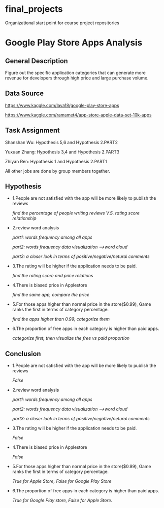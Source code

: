 # final_projects
Organizational start point for course project repositories
# Google Play Store Apps Analysis
## General Description
Figure out the specific application categories that can generate more revenue for developers through high price and large purchase volume.

 

## Data Source
https://www.kaggle.com/lava18/google-play-store-apps

https://www.kaggle.com/ramamet4/app-store-apple-data-set-10k-apps


## Task Assignment

Shanshan Wu: Hypothesis 5,6 and Hypothesis 2.PART2

Yuxuan Zhang: Hypothesis 3,4 and Hypothesis 2.PART3

Zhiyan Ren: Hypothesis 1 and Hypothesis 2.PART1

All other jobs are done by group members together. 


## Hypothesis
- 1.People are not satisfied with the app will be more likely to publish the reviews


  *find the percentage of people writing reviews V.S. rating score relationship*

- 2.review word analysis

  *part1: words frequency among all apps*

  *part2: words frequency data visualization -->word cloud*

  *part3: a closer look in terms of positive/negative/netural comments*
  
- 3.The rating will be higher if the application needs to be paid. 


  *find the rating score and price relations*
  
- 4.There is biased price in Applestore 


  *find the same app, compare the price*


- 5.For those apps higher than normal price in the store($0.99),  Game ranks the first in terms of category percentage.


  *find the apps higher than 0.99, categorize them*


- 6.The proportion of free apps in each category is higher than paid apps.


  *categorize first, then visualize the free vs paid proportion*





## Conclusion 

- 1.People are not satisfied with the app will be more likely to publish the reviews

  *False*
 
- 2.review word analysis

  *part1: words frequency among all apps*

  *part2: words frequency data visualization -->word cloud*

  *part3: a closer look in terms of positive/negative/netural comments*
  
  
- 3.The rating will be higher if the application needs to be paid. 

  *False*
  
- 4.There is biased price in Applestore 

  *False*

- 5.For those apps higher than normal price in the store($0.99),  Game ranks the first in terms of category percentage.

  *True for Apple Store, False for Google Play Store*
 

- 6.The proportion of free apps in each category is higher than paid apps.

  *True for Google Play store, False for Apple Store.*


  
  

